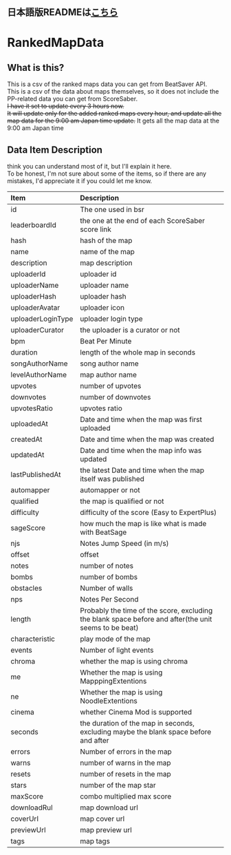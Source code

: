 ## 日本語版READMEは[こちら](README_JP.md)

# RankedMapData

## What is this?
This is a csv of the ranked maps data you can get from BeatSaver API.<br>
This is a csv of the data about maps themselves, so it does not include the PP-related data you can get from ScoreSaber.<br>
~~I have it set to update every 3 hours now.~~<br>
~~It will update only for the added ranked maps every hour, and update all the map data for the 9:00 am Japan time update.~~
It gets all the map data at the 9:00 am Japan time

## Data Item Description
 think you can understand most of it, but I'll explain it here.<br>
To be honest, I'm not sure about some of the items, so if there are any mistakes, I'd appreciate it if you could let me know.<br>

|Item|Description|
|:---|:---|
|id|The one used in bsr|!
|leaderboardId|the one at the end of each ScoreSaber score link|
|hash|hash of the map|
|name|name of the map|
|description|map description|
|uploaderId|uploader id|
|uploaderName|uploader name|
|uploaderHash|uploader hash|
|uploaderAvatar|uploader icon|
|uploaderLoginType|uploader login type|
|uploaderCurator|the uploader is a curator or not|
|bpm|Beat Per Minute|
|duration|length of the whole map in seconds|
|songAuthorName|song author name|
|levelAuthorName|map author name|
|upvotes|number of upvotes|
|downvotes|number of downvotes|
|upvotesRatio|upvotes ratio|
|uploadedAt|Date and time when the map was first uploaded|
|createdAt|Date and time when the map was created|
|updatedAt|Date and time when the map info was updated|
|lastPublishedAt|the latest Date and time when the map itself was published|
|automapper|automapper or not|
|qualified|the map is qualified or not|
|difficulty|difficulty of the score (Easy to ExpertPlus)|
|sageScore|how much the map is like what is made with BeatSage|
|njs|Notes Jump Speed (in m/s)|
|offset|offset|
|notes|number of notes|
|bombs|number of bombs|
|obstacles|Number of walls|
|nps|Notes Per Second|
|length|Probably the time of the score, excluding the blank space before and after(the unit seems to be beat)|
|characteristic|play mode of the map|
|events|Number of light events|
|chroma|whether the map is using chroma|
|me|Whether the map is using MapppingExtentions|
|ne|Whether the map is using NoodleExtentions|
|cinema|whether Cinema Mod is supported|
|seconds|the duration of the map in seconds, excluding maybe the blank space before and after|
|errors|Number of errors in the map|
|warns|number of warns in the map|
|resets|number of resets in the map|
|stars|number of the map star|
|maxScore|combo multiplied max score|
|downloadRul|map download url|
|coverUrl|map cover url|
|previewUrl|map preview url|
|tags|map tags|
